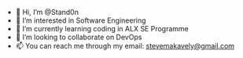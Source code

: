 - 👋 Hi, I’m @Stand0n
- 👀 I’m interested in Software Engineering
- 🌱 I’m currently learning coding in ALX SE Programme
- 💞️ I’m looking to collaborate on DevOps
- 📫 You can reach me through my email: stevemakavely@gmail.com

<!---
Stand0n/Stand0n is a ✨ special ✨ repository because its `README.md` (this file) appears on your GitHub profile.
You can click the Preview link to take a look at your changes.
--->
